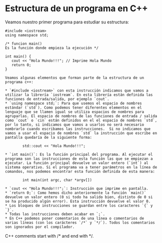 # Estructura de un programa en C++

Veamos nuestro primer programa para estudiar su estructura:

    #include <iostream>
    using namespace std;

    /* funcion main() 
    Es la función donde empieza la ejecución */
    
    int main() {
       cout << "Hola Mundo!!!"; // Imprime Hola Mundo
       return 0;
    }

    Veamos algunas elementos que forman parte de la estructura de un programa c++:

    * `#include <iostream>` con esta instrucción indicamos que vamos a utilizar la librería `iostream`. En esta librería están definida las funciones de entrada/salida, por ejemplo `cout`.
    * `using namespace std;`: Para que usemos el espacio de nombres estándar (`std`). Como podemos tener diferentes elementos en el lenguaje que se llamen igual se utiliza espacios de nombres para agruparlas. El espacio de nombres de las funciones de entrada / salida como `cout` o `cin` están definidos en el el espacio de nombres `std`, por lo tanto, si indicamos que vamos a usarlos no será necesario nombrarlo cuando escribamos las instrucciones.  Si no indicamos que vamos a usar el espacio de nombres `std` la instrucción que escribe en pantalla quedaría de la siguiente forma:

            std::cout << "Hola Mundo!!!"; 
    
    * `int main()`: Es la función principal del programa. Al ejecutar el programa son las instrucciones de esta función las que se empiezan a ejecutar. La función principal devuelve un valor entero (`int`) al sistema operativo. Si el programa va a tener parámetros en la línea de comandos, nos podemos encontrar esta función definida de esta manera:

            int main(int argc, char *argv[])

    * `cout << "Hola Mundo!!!";`: Instrucción que imprime en pantalla.
    * `return 0;`: Como hemos dicho anteriormente la función `main()` devuelve un valor entero (0 si todo ha salido bien, distinto de 0 si se ha producido algún error). Esta instrucción devuelve el valor 0.
    * Los bloques de instrucciones se guardan entre los caracteres `{` y `}`.
    * Todas las instrucciones deben acabar en `;`.
    * En C++ podemos poner comentarios de una línea o comentarios de varias líneas (con los carácteres `/*` y `*/`). Todos los comentarios son ignorados por el compilador.

C++ comments start with /* and end with */.